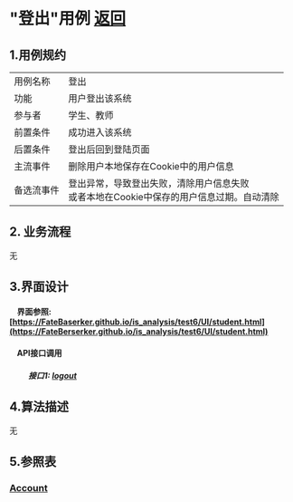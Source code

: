 # "登出"用例 <a href="https://github.com/FateBerserker/is_analysis/tree/master/test6">返回</a>
## 1.用例规约
<table cellspacing="0" style="width:900px;">
<tr>
	<td>用例名称</td>
	<td>登出</td>	
</tr>
<tr>
	<td>功能</td>
	<td>用户登出该系统</td>	
</tr>
<tr>
	<td>参与者</td>
	<td>学生、教师</td>	
</tr>
<tr>
	<td>前置条件</td>
	<td>成功进入该系统</td>	
</tr>
<tr>
	<td>后置条件</td>
	<td>登出后回到登陆页面</td>	
</tr>
<tr>
	<td>主流事件</td>
	<td>
		删除用户本地保存在Cookie中的用户信息
	</td>	
</tr>
<tr>
	<td>备选流事件</td>
	<td>
		登出异常，导致登出失败，清除用户信息失败<br>
		或者本地在Cookie中保存的用户信息过期。自动清除
	</td>	
</tr>
	
</table>		


## 2. 业务流程

无


## 3.界面设计
#### &nbsp;&nbsp;&nbsp;&nbsp;界面参照:[https://FateBaserker.github.io/is_analysis/test6/UI/student.html](https://FateBerserker.github.io/is_analysis/test6/UI/student.html)
#### &nbsp;&nbsp;&nbsp;&nbsp;API接口调用
##### &nbsp;&nbsp;&nbsp;&nbsp;&nbsp;&nbsp;&nbsp;&nbsp;&nbsp;&nbsp;接口1: <a href="../接口/logout.md">logout</a>

## 4.算法描述
无

## 5.参照表
### <a href="../数据库表设计.md#account">Account</a>



